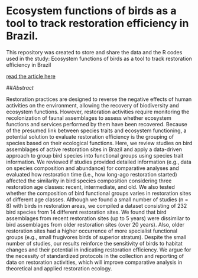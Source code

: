 # Ecosystem functions of birds as a tool to track restoration efficiency in Brazil.

This repository was created to store and share the data and the R codes used in the study: Ecosystem functions of birds as a tool to track restoration
efficiency in Brazil 

[read the article here](https://link.springer.com/article/10.1007/s43388-020-00008-z)


##*Abstract*

Restoration practices are designed to reverse the negative effects of human activities on the environment, allowing the recovery of biodiversity and ecosystem
functions. However, restoration activities require monitoring the recolonization of faunal assemblages to assess whether ecosystem functions and services performed by them have been recovered. Because of the presumed link between species traits and ecosystem functioning, a potential solution to evaluate
restoration efficiency is the grouping of species based on their ecological functions. Here, we review studies on bird assemblages of active restoration sites 
in Brazil and apply a data-driven approach to group bird species into functional groups using species trait information. We reviewed if studies provided 
detailed information (e.g., data on species composition and abundance) for comparative analyses and evaluated how restoration time (i.e., how long-ago 
restoration started) affected the similarity in bird species composition considering three restoration age classes: recent, intermediate, and old. We also
tested whether the composition of bird functional groups varies in restoration sites of different age classes. Although we found a small number of studies (n
= 8) with birds in restoration areas, we compiled a dataset consisting of 232 bird species from 14 different restoration sites. We found that bird assemblages
from recent restoration sites (up to 5 years) were dissimilar to bird assemblages from older restoration sites (over 20 years). Also, older restoration sites
had a higher occurrence of more specialist functional groups (e.g., small frugivores birds of superior stratum). Despite the small number of studies, our
results reinforce the sensitivity of birds to habitat changes and their potential in indicating restoration efficiency. We argue for the necessity of
standardized protocols in the collection and reporting of data on restoration activities, which will improve comparative analysis in theoretical and applied 
restoration ecology.
